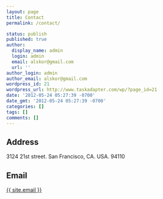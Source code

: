 ```yaml
---
layout: page
title: Contact
permalink: /contact/

status: publish
published: true
author:
  display_name: admin
  login: admin
  email: alskor@gmail.com
  url: ''
author_login: admin
author_email: alskor@gmail.com
wordpress_id: 21
wordpress_url: http://www.taskadapter.com/wp/?page_id=21
date: '2012-05-24 05:27:39 -0700'
date_gmt: '2012-05-24 05:27:39 -0700'
categories: []
tags: []
comments: []
---
```


## Address

3124 21st street.
San Francisco, CA. USA. 94110

## Email

<a href="mailto:support%40taskadapter.com">{{ site.email }}</a>
